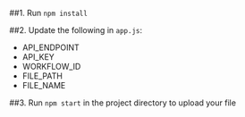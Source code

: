 ##1. Run `npm install`

##2. Update the following in `app.js`:
* API_ENDPOINT
* API_KEY
* WORKFLOW_ID
* FILE_PATH
* FILE_NAME

##3. Run `npm start` in the project directory to upload your file
